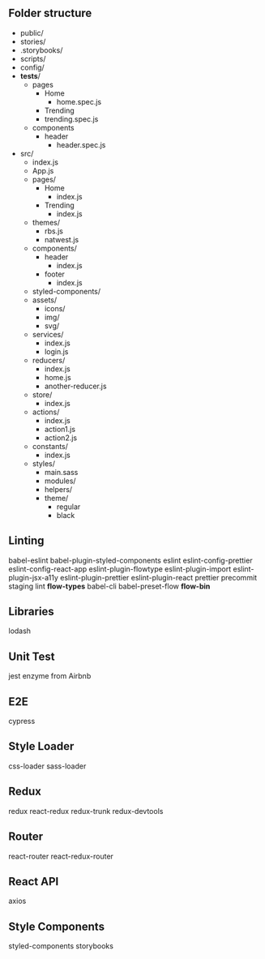 

## Folder structure

- public/
- stories/
- .storybooks/
- scripts/
- config/
- **tests**/
  - pages
    - Home
      - home.spec.js
    - Trending
    - trending.spec.js
  - components
    - header
      - header.spec.js
- src/
  - index.js
  - App.js
  - pages/
    - Home
      - index.js
    - Trending
      - index.js
  - themes/
    - rbs.js
    - natwest.js
  - components/
    - header
      - index.js
    - footer
      - index.js
  - styled-components/
  - assets/
    - icons/
    - img/
    - svg/
  - services/
    - index.js
    - login.js
  - reducers/
    - index.js
    - home.js
    - another-reducer.js
  - store/
    - index.js
  - actions/
    - index.js
    - action1.js
    - action2.js
  - constants/
    - index.js
  - styles/
    - main.sass
    - modules/
    - helpers/
    - theme/
      - regular
      - black

## Linting

babel-eslint
babel-plugin-styled-components
eslint
eslint-config-prettier
eslint-config-react-app
eslint-plugin-flowtype
eslint-plugin-import
eslint-plugin-jsx-a11y
eslint-plugin-prettier
eslint-plugin-react
prettier
precommit staging lint
**flow-types**
babel-cli
babel-preset-flow
**flow-bin**

## Libraries

lodash

## Unit Test

jest
enzyme from Airbnb

## E2E

cypress

## Style Loader

css-loader
sass-loader

## Redux

redux
react-redux
redux-trunk
redux-devtools

## Router

react-router
react-redux-router

## React API

axios

## Style Components

styled-components
storybooks
